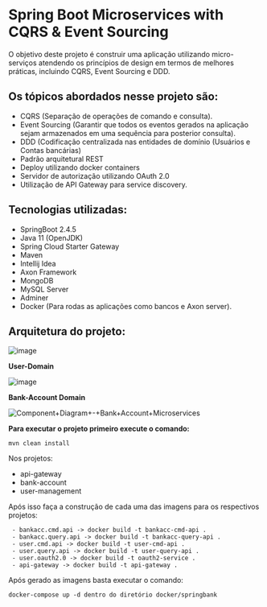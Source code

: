 # Spring Boot Microservices with CQRS & Event Sourcing

O objetivo deste projeto é construir uma aplicação utilizando micro-serviços atendendo os princípios de design em termos de melhores práticas, incluindo CQRS, Event Sourcing e DDD.

## Os tópicos abordados nesse projeto são:

 - CQRS (Separação de operações de comando e consulta).
 - Event Sourcing (Garantir que todos os eventos gerados na aplicação sejam armazenados em uma sequência para posterior consulta).
 - DDD (Codificação centralizada nas entidades de domínio (Usuários e Contas bancárias)
 - Padrão arquitetural REST
 - Deploy utilizando docker containers
 - Servidor de autorização utilizando OAuth 2.0
 - Utilização de API Gateway para service discovery.

## Tecnologias utilizadas:

 - SpringBoot 2.4.5
 - Java 11 (OpenJDK)
 - Spring Cloud Starter Gateway
 - Maven
 - Intellij Idea
 - Axon Framework
 - MongoDB
 - MySQL Server
 - Adminer
 - Docker (Para rodas as aplicações como bancos e Axon server).

## Arquitetura do projeto:

![image](https://user-images.githubusercontent.com/15165746/121761137-79e09080-cb04-11eb-9b69-0d0bbdd3417d.png)


**User-Domain**

![image](https://user-images.githubusercontent.com/15165746/121761090-4998f200-cb04-11eb-84e3-37267a3696a4.png)


**Bank-Account Domain**

![Component+Diagram+-+Bank+Account+Microservices](https://user-images.githubusercontent.com/15165746/121761036-135b7280-cb04-11eb-890e-84e566e252ab.jpg)

**Para executar o projeto primeiro execute o comando:**

```shell script
mvn clean install
```
Nos projetos:

 - api-gateway
 - bank-account
 - user-management

Após isso faça a construção de cada uma das imagens para os respectivos projetos:
```shell script
 - bankacc.cmd.api -> docker build -t bankacc-cmd-api .
 - bankacc.query.api -> docker build -t bankacc-query-api .
 - user.cmd.api -> docker build -t user-cmd-api .
 - user.query.api -> docker build -t user-query-api .
 - user.oauth2.0 -> docker build -t oauth2-service .
 - api-gateway -> docker build -t api-gateway .
 ```

Após gerado as imagens basta executar o comando:

```shell script
docker-compose up -d dentro do diretório docker/springbank
 ```


  
